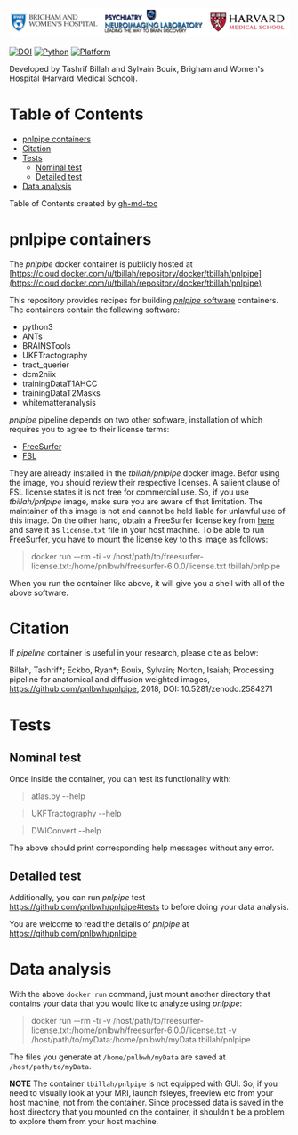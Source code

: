 ![](./pnl-bwh-hms.png)

[![DOI](https://zenodo.org/badge/doi/10.5281/zenodo.2584271.svg)](https://doi.org/10.5281/zenodo.2584271) [![Python](https://img.shields.io/badge/Python-3.6-green.svg)]() [![Platform](https://img.shields.io/badge/Platform-linux--64%20%7C%20osx--64%20%7C%20win--64-orange.svg)]()

Developed by Tashrif Billah and Sylvain Bouix, Brigham and Women's Hospital (Harvard Medical School).


Table of Contents
=================

   * [pnlpipe containers](#pnlpipe-containers)
   * [Citation](#citation)
   * [Tests](#tests)
      * [Nominal test](#nominal-test)
      * [Detailed test](#detailed-test)
   * [Data analysis](#data-analysis)

Table of Contents created by [gh-md-toc](https://github.com/ekalinin/github-markdown-toc)


# pnlpipe containers

The *pnlpipe* docker container is publicly hosted at [https://cloud.docker.com/u/tbillah/repository/docker/tbillah/pnlpipe](https://cloud.docker.com/u/tbillah/repository/docker/tbillah/pnlpipe)


This repository provides recipes for building [*pnlpipe* software](https://github.com/pnlbwh/pnlpipe_software) containers.
The containers contain the following software:

* python3
* ANTs
* BRAINSTools
* UKFTractography
* tract_querier
* dcm2niix
* trainingDataT1AHCC
* trainingDataT2Masks
* whitematteranalysis

*pnlpipe* pipeline depends on two other software, installation of which requires you to agree to their license terms:

* [FreeSurfer](https://surfer.nmr.mgh.harvard.edu/fswiki/DownloadAndInstall)
* [FSL](https://fsl.fmrib.ox.ac.uk/fsl/fslwiki/FslInstallation)

They are already installed in the *tbillah/pnlpipe* docker image. Befor using the image, you should review their respective licenses. A salient clause of FSL license states it is not free for commercial use. So, if you use *tbillah/pnlpipe* image, make sure you are aware of that limitation. The maintainer of this image is not and cannot be held liable for unlawful use of this image. On the other hand, obtain a FreeSurfer license key from [here](https://surfer.nmr.mgh.harvard.edu/fswiki/License) and save it as `license.txt` file in your host machine. To be able to run FreeSurfer, you have to mount the license key to this image as follows:

> docker run --rm -ti -v /host/path/to/freesurfer-license.txt:/home/pnlbwh/freesurfer-6.0.0/license.txt tbillah/pnlpipe


When you run the container like above, it will give you a shell with all of the above software.


# Citation

If *pipeline* container is useful in your research, please cite as below:

Billah, Tashrif*; Eckbo, Ryan*; Bouix, Sylvain; Norton, Isaiah; Processing pipeline for anatomical and diffusion weighted images, 
https://github.com/pnlbwh/pnlpipe, 2018, DOI: 10.5281/zenodo.2584271


# Tests

## Nominal test
Once inside the container, you can test its functionality with:

> atlas.py --help

> UKFTractography --help

> DWIConvert --help


The above should print corresponding help messages without any error.

## Detailed test
Additionally, you can run *pnlpipe* test https://github.com/pnlbwh/pnlpipe#tests to before doing your data analysis.


You are welcome to read the details of *pnlpipe* at https://github.com/pnlbwh/pnlpipe


# Data analysis

With the above `docker run` command, just mount another directory that contains your data that you would like to analyze using *pnlpipe*:

> docker run --rm -ti -v /host/path/to/freesurfer-license.txt:/home/pnlbwh/freesurfer-6.0.0/license.txt -v /host/path/to/myData:/home/pnlbwh/myData tbillah/pnlpipe

The files you generate at `/home/pnlbwh/myData` are saved at `/host/path/to/myData`.


**NOTE** The container `tbillah/pnlpipe` is not equipped with GUI. So, if you need to visually look at your MRI, 
launch fsleyes, freeview etc from your host machine, not from the container. Since processed data is saved in 
the host directory that you mounted on the container, it shouldn't be a problem to explore them from your host 
machine.


